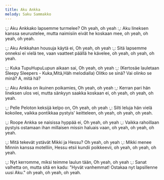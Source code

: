 ```yaml
---
title: Aku Ankka
melody: Saku Sammakko
---
```


:,: Aku Ankkako lapsemme turmelee?
Oh yeah, oh yeah :,:
Aku Iineksen kanssa seurustelee,
mutta naimisiin eivät he koskaan mee,
oh yeah, oh yeah, oh yeah.

:,: Aku Ankkahan housuja käytä ei,
Oh yeah, oh yeah :,:
Sitä lapsemme onneksi ei vielä tee,
vaan vaatteet päällä he kävelee,
oh yeah, oh yeah, oh yeah.

:,: Kuka TupuHupuLupun aikaan sai,
Oh yeah, oh yeah :,:
(Kertosäe lauletaan Sleepy Sleepers - Kuka,Mitä,Häh melodialla)
Olitko se sinä?
Vai olinko se minä?
A, mitä hä?

:,: Aku Ankka on ikuinen poikamies,
Oh yeah, oh yeah :,:
Kerran pari hän Iineksen ulos vei,
mutta sänkyyn saakka koskaan ei,
oh yeah, oh yeah, oh yeah.

:,: Pelle Peloton keksijä kelpo on,
Oh yeah, oh yeah :,:
Silti leluja hän vielä kokoilee,
vaikka pontikkaa pystyis' keitteleen,
oh yeah, oh yeah, oh yeah.

:,: Roope Ankka se naisissa hyppää ei,
Oh yeah, oh yeah :,:
Vaikka rahoillaan pystyis ostamaan
ihan millaisen missin haluais vaan,
oh yeah, oh yeah, oh yeah.

:,: Mitä tekevät ystävät Mikki ja Hessu?
Oh yeah, oh yeah :,:
Mikki menee Minnin kanssa motelliin,
Hessu etsii kundii poikkeevii,
oh yeah, oh yeah, oh yeah.

:,: Nyt kerromme, miksi teimme laulun tään,
Oh yeah, oh yeah :,:
Sanat valhetta on, mutta sitä en kadu:
"Hyvät vanhemmat!
Ostakaa nyt lapsillenne uusi Aku."
oh yeah, oh yeah, oh yeah.
